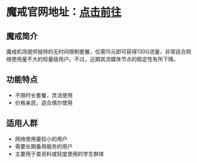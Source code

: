 # 魔戒官网地址：[点击前往](https://url.gogogomiao.one/QYTN)

## 魔戒简介
魔戒机场提供独特的无时间限制套餐，仅需15元即可获得130G流量，非常适合网络使用量不大的轻量级用户。不过，近期其流媒体节点的稳定性有所下降。

## 功能特点
- 不限时长套餐，灵活使用
- 价格亲民，适合偶尔使用

## 适用人群
- 网络使用量较小的用户
- 需要长期备用服务的用户
- 主要用于查资料或轻度使用的学生群体